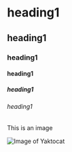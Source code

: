 # heading1

## heading1

### heading1

#### heading1

##### heading1

###### heading1

This is an image

![Image of Yaktocat](https://octodex.github.com/images/yaktocat.png)
